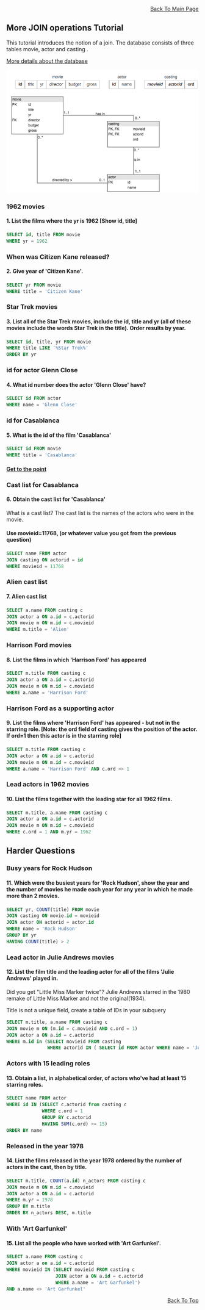 <p align="right"><a href="https://github.com/ojudz08/sqlzoo-answers/tree/main">Back To Main Page</a></p>

## More JOIN operations Tutorial
This tutorial introduces the notion of a join. The database consists of three tables movie, actor and casting .

[More details about the database](https://sqlzoo.net/wiki/More_details_about_the_database.)

![Movie Actor Casting](https://github.com/ojudz08/sqlzoo-answers/blob/main/img/more_join_operation.png)


### 1962 movies
#### 1. List the films where the yr is 1962 [Show id, title]
```SQL
SELECT id, title FROM movie
WHERE yr = 1962
```


### When was Citizen Kane released?
#### 2. Give year of 'Citizen Kane'.
```SQL
SELECT yr FROM movie
WHERE title = 'Citizen Kane'
```


### Star Trek movies
#### 3. List all of the Star Trek movies, include the id, title and yr (all of these movies include the words Star Trek in the title). Order results by year.
```SQL
SELECT id, title, yr FROM movie
WHERE title LIKE '%Star Trek%'
ORDER BY yr
```


### id for actor Glenn Close
#### 4. What id number does the actor 'Glenn Close' have?
```SQL
SELECT id FROM actor
WHERE name = 'Glenn Close'
```


### id for Casablanca
#### 5. What is the id of the film 'Casablanca'
```SQL
SELECT id FROM movie
WHERE title = 'Casablanca'
```


#### [Get to the point](https://github.com/ojudz08/sqlzoo-answers/tree/main/References/Get%20to%20the%20point)
### Cast list for Casablanca
#### 6. Obtain the cast list for 'Casablanca'
What is a cast list? The cast list is the names of the actors who were in the movie.
#### Use movieid=11768, (or whatever value you got from the previous question)
```SQL
SELECT name FROM actor
JOIN casting ON actorid = id
WHERE movieid = 11768
```


### Alien cast list
#### 7. Alien cast list
```SQL
SELECT a.name FROM casting c
JOIN actor a ON a.id = c.actorid
JOIN movie m ON m.id = c.movieid
WHERE m.title = 'Alien'
```


### Harrison Ford movies
#### 8. List the films in which 'Harrison Ford' has appeared
```SQL
SELECT m.title FROM casting c
JOIN actor a ON a.id = c.actorid
JOIN movie m ON m.id = c.movieid
WHERE a.name = 'Harrison Ford'
```


### Harrison Ford as a supporting actor
#### 9. List the films where 'Harrison Ford' has appeared - but not in the starring role. [Note: the ord field of casting gives the position of the actor. If ord=1 then this actor is in the starring role]
```SQL
SELECT m.title FROM casting c
JOIN actor a ON a.id = c.actorid
JOIN movie m ON m.id = c.movieid
WHERE a.name = 'Harrison Ford' AND c.ord <> 1
```


### Lead actors in 1962 movies
#### 10. List the films together with the leading star for all 1962 films.
```SQL
SELECT m.title, a.name FROM casting c
JOIN actor a ON a.id = c.actorid
JOIN movie m ON m.id = c.movieid
WHERE c.ord = 1 AND m.yr = 1962
```

## Harder Questions
### Busy years for Rock Hudson
#### 11. Which were the busiest years for 'Rock Hudson', show the year and the number of movies he made each year for any year in which he made more than 2 movies.
```SQL
SELECT yr, COUNT(title) FROM movie
JOIN casting ON movie.id = movieid
JOIN actor ON actorid = actor.id
WHERE name = 'Rock Hudson'
GROUP BY yr
HAVING COUNT(title) > 2
```


### Lead actor in Julie Andrews movies
#### 12. List the film title and the leading actor for all of the films 'Julie Andrews' played in.
Did you get "Little Miss Marker twice"?
Julie Andrews starred in the 1980 remake of Little Miss Marker and not the original(1934).

Title is not a unique field, create a table of IDs in your subquery
```SQL
SELECT m.title, a.name FROM casting c
JOIN movie m ON (m.id = c.movieid AND c.ord = 1)
JOIN actor a ON a.id = c.actorid
WHERE m.id in (SELECT movieid FROM casting
               WHERE actorid IN ( SELECT id FROM actor WHERE name = 'Julie Andrews' ) )
```


### Actors with 15 leading roles
#### 13. Obtain a list, in alphabetical order, of actors who've had at least 15 starring roles.
```SQL
SELECT name FROM actor
WHERE id IN (SELECT c.actorid from casting c
             WHERE c.ord = 1
             GROUP BY c.actorid
             HAVING SUM(c.ord) >= 15)
ORDER BY name
```


### Released in the year 1978
#### 14. List the films released in the year 1978 ordered by the number of actors in the cast, then by title.
```SQL
SELECT m.title, COUNT(a.id) n_actors FROM casting c 
JOIN movie m ON m.id = c.movieid
JOIN actor a ON a.id = c.actorid
WHERE m.yr = 1978
GROUP BY m.title
ORDER BY n_actors DESC, m.title
```


### With 'Art Garfunkel'
#### 15. List all the people who have worked with 'Art Garfunkel'.
```SQL
SELECT a.name FROM casting c
JOIN actor a on a.id = c.actorid
WHERE movieid IN (SELECT movieid FROM casting c
                  JOIN actor a ON a.id = c.actorid
                  WHERE a.name = 'Art Garfunkel')
AND a.name <> 'Art Garfunkel'
```

<p align="right"><a href="#top">Back To Top</a></p>
